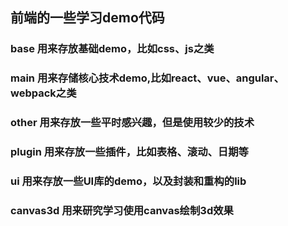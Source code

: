 ## 前端的一些学习demo代码

### base	 用来存放基础demo，比如css、js之类

### main 用来存储核心技术demo,比如react、vue、angular、webpack之类

### other 用来存放一些平时感兴趣，但是使用较少的技术

### plugin 用来存放一些插件，比如表格、滚动、日期等

### ui 用来存放一些UI库的demo，以及封装和重构的lib

### canvas3d 用来研究学习使用canvas绘制3d效果
